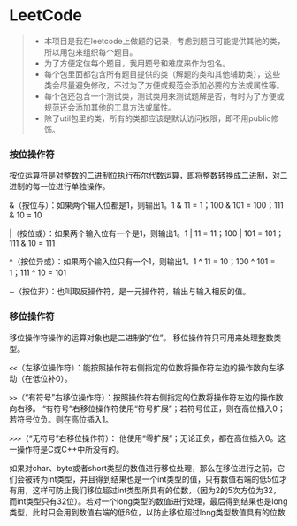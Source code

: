 # LeetCode

> * 本项目是我在leetcode上做题的记录，考虑到题目可能提供其他的类，所以用包来组织每个题目。
> * 为了方便定位每个题目，我用题号和难度来作为包名。
> * 每个包里面都包含所有题目提供的类（解题的类和其他辅助类），这些类会尽量避免修改，不过为了方便或规范会添加必要的方法或属性等。
> * 每个包还包含一个测试类，测试类用来测试题解是否，有时为了方便或规范还会添加其他的工具方法或属性。
> * 除了util包里的类，所有的类都应该是默认访问权限，即不用public修饰。

### 按位操作符

按位运算符是对整数的二进制位执行布尔代数运算，即将整数转换成二进制，对二进制的每一位进行单独操作。

&（按位与）：如果两个输入位都是1，则输出1。1 & 11 = 1；100 & 101 = 100；111 & 10 = 10

|（按位或）：如果两个输入位有一个是1，则输出1。1 | 11 = 11；100 | 101 = 101；111 & 10 = 111

^（按位异或）：如果两个输入位只有一个1，则输出1。1 ^ 11 = 10；100 ^ 101 = 1；111 ^ 10 = 101

~（按位非）：也叫取反操作符，是一元操作符，输出与输入相反的值。

### 移位操作符

移位操作符操作的运算对象也是二进制的“位”。 移位操作符只可用来处理整数类型。

`<<`（左移位操作符）：能按照操作符右侧指定的位数将操作符左边的操作数向左移动（在低位补0）。

`>>`（“有符号”右移位操作符）：按照操作符右侧指定的位数将操作符左边的操作数向右移。 “有符号”右移位操作符使用“符号扩展”；若符号位正，则在高位插入0；若符号位负。则在高位插入1。

`>>>`（“无符号”右移位操作符）： 他使用“零扩展”；无论正负，都在高位插入0。这一操作符是C或C++中所没有的。

如果对char、byte或者short类型的数值进行移位处理，那么在移位进行之前，它们会被转为int类型，并且得到结果也是一个int类型的值，只有数值右端的低5位才有用，这样可防止我们移位超过int类型所具有的位数，（因为2的5次方位为32，而int类型只有32位）。若对一个long类型的数值进行处理，最后得到结果也是long类型，此时只会用到数值右端的低6位，以防止移位超过long类型数值具有的位数

